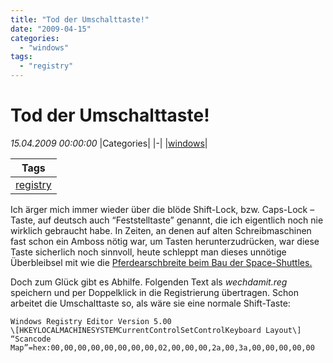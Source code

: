```yaml
---
title: "Tod der Umschalttaste!"
date: "2009-04-15"
categories: 
  - "windows"
tags: 
  - "registry"
---
```

# Tod der Umschalttaste!
_15.04.2009 00:00:00_
|Categories|
|-|
|[windows](/dotnetwork/de/categories#windows)|

|Tags|
|-|
|[registry](/dotnetwork/de/tags#registry)|



Ich ärger mich immer wieder über die blöde Shift-Lock, bzw. Caps-Lock – Taste, auf deutsch auch “Feststelltaste” genannt, die ich eigentlich noch nie wirklich gebraucht habe. In Zeiten, an denen auf alten Schreibmaschinen fast schon ein Amboss nötig war, um Tasten herunterzudrücken, war diese Taste sicherlich noch sinnvoll, heute schleppt man dieses unnötige Überbleibsel mit wie die [Pferdearschbreite beim Bau der Space-Shuttles.](http://blog.b-o-f-h.net/index.php?/archives/37-Breit-wie-ein-Pferdearsch.html)

Doch zum Glück gibt es Abhilfe. Folgenden Text als _wechdamit.reg_ speichern und per Doppelklick in die Registrierung übertragen. Schon arbeitet die Umschalttaste so, als wäre sie eine normale Shift-Taste:

```
Windows Registry Editor Version 5.00
\[HKEYLOCALMACHINESYSTEMCurrentControlSetControlKeyboard Layout\] 
“Scancode Map”=hex:00,00,00,00,00,00,00,00,02,00,00,00,2a,00,3a,00,00,00,00,00
```
